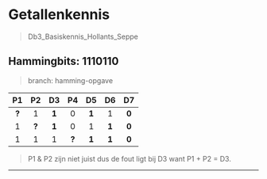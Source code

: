 # Getallenkennis 
> Db3_Basiskennis_Hollants_Seppe

## Hammingbits: 1110110
> branch: hamming-opgave

P1   |  P2 |  D3 |  P4 |  D5 |  D6 |  D7 
:---:|:---:|:---:|:---:|:---:|:---:|:---:
**?**|   1 |**1**|   0 |**1**|   1 |**0**
1    |**?**|**1**|   0 |   1 |**1**|**0**
1    |   1 |   1 |**?**|**1**|**1**|**0**

> P1 & P2 zijn niet juist dus de fout ligt bij D3 want P1 + P2 = D3.

---